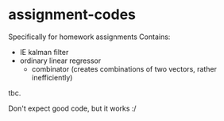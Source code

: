 # assignment-codes
Specifically for homework assignments
Contains:
- IE kalman filter
- ordinary linear regressor
  - combinator (creates combinations of two vectors, rather inefficiently)

tbc.

Don't expect good code, but it works :/
